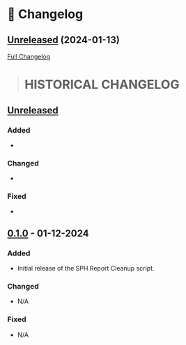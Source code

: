 # 📑 Changelog

## [Unreleased](https://github.com/Ghost-Hackers/sph-report-cleanup/releases) (2024-01-13)

[Full Changelog](https://github.com/Ghost-Hackers/sph-report-cleanup/Ghost-Hackers/sph-report-cleanup/compare/v0.1.0...Unreleased)

> # HISTORICAL CHANGELOG

## [Unreleased](https://github.com/Ghost-Hackers/sph-report-cleanup/compare/v0.1.0...HEAD)

### Added
- 

### Changed
- 

### Fixed
- 

## [0.1.0](https://github.com/Ghost-Hackers/sph-report-cleanup/releases/tag/v0.1.0) - 01-12-2024

### Added
- Initial release of the SPH Report Cleanup script.

### Changed
- N/A

### Fixed
- N/A


